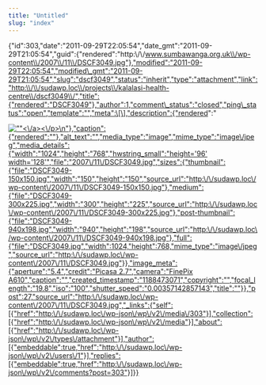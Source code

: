```yaml
---
title: "Untitled"
slug: "index"
---
```


{"id":303,"date":"2011-09-29T22:05:54","date\_gmt":"2011-09-29T21:05:54","guid":{"rendered":"http:\\/\\/www.sumbawanga.org.uk\\/wp-content\\/2007\\/11\\/DSCF3049.jpg"},"modified":"2011-09-29T22:05:54","modified\_gmt":"2011-09-29T21:05:54","slug":"dscf3049","status":"inherit","type":"attachment","link":"http:\\/\\/sudawp.loc\\/projects\\/kalalasi-health-centre\\/dscf3049\\/","title":{"rendered":"DSCF3049"},"author":1,"comment\_status":"closed","ping\_status":"open","template":"","meta":\[\],"description":{"rendered":"

[![\"\"](\"http:\/\/sudawp.loc\/wp-content\/2007\/11\/DSCF3049-300x225.jpg\")<\\/a><\\/p>\\n"},"caption":{"rendered":""},"alt\_text":"","media\_type":"image","mime\_type":"image\\/jpeg","media\_details":{"width":"1024","height":"768","hwstring\_small":"height='96' width='128'","file":"2007\\/11\\/DSCF3049.jpg","sizes":{"thumbnail":{"file":"DSCF3049-150x150.jpg","width":"150","height":"150","source\_url":"http:\\/\\/sudawp.loc\\/wp-content\\/2007\\/11\\/DSCF3049-150x150.jpg"},"medium":{"file":"DSCF3049-300x225.jpg","width":"300","height":"225","source\_url":"http:\\/\\/sudawp.loc\\/wp-content\\/2007\\/11\\/DSCF3049-300x225.jpg"},"post-thumbnail":{"file":"DSCF3049-940x198.jpg","width":"940","height":"198","source\_url":"http:\\/\\/sudawp.loc\\/wp-content\\/2007\\/11\\/DSCF3049-940x198.jpg"},"full":{"file":"DSCF3049.jpg","width":1024,"height":768,"mime\_type":"image\\/jpeg","source\_url":"http:\\/\\/sudawp.loc\\/wp-content\\/2007\\/11\\/DSCF3049.jpg"}},"image\_meta":{"aperture":"5.4","credit":"Picasa 2.7","camera":"FinePix A610","caption":"","created\_timestamp":"1188473071","copyright":"","focal\_length":"19.8","iso":"100","shutter\_speed":"0.00357142857143","title":""}},"post":27,"source\_url":"http:\\/\\/sudawp.loc\\/wp-content\\/2007\\/11\\/DSCF3049.jpg","\_links":{"self":\[{"href":"http:\\/\\/sudawp.loc\\/wp-json\\/wp\\/v2\\/media\\/303"}\],"collection":\[{"href":"http:\\/\\/sudawp.loc\\/wp-json\\/wp\\/v2\\/media"}\],"about":\[{"href":"http:\\/\\/sudawp.loc\\/wp-json\\/wp\\/v2\\/types\\/attachment"}\],"author":\[{"embeddable":true,"href":"http:\\/\\/sudawp.loc\\/wp-json\\/wp\\/v2\\/users\\/1"}\],"replies":\[{"embeddable":true,"href":"http:\\/\\/sudawp.loc\\/wp-json\\/wp\\/v2\\/comments?post=303"}\]}}](http:\/\/sudawp.loc\/wp-content\/2007\/11\/DSCF3049.jpg)